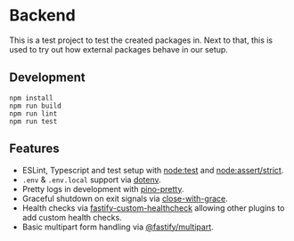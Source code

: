 # Backend

This is a test project to test the created packages in. Next to that, this is used to try
out how external packages behave in our setup.

## Development

```shell
npm install
npm run build
npm run lint
npm run test
```

## Features

- ESLint, Typescript and test setup with [node:test](https://nodejs.org/api/test.html) and
  [node:assert/strict](https://nodejs.org/api/assert.html#strict-assertion-mode).
- `.env` & `.env.local` support via [dotenv](https://npm.im/dotenv).
- Pretty logs in development with [pino-pretty](https://npm.im/pino-pretty).
- Graceful shutdown on exit signals via
  [close-with-grace](https://npm.im/close-with-grace).
- Health checks via
  [fastify-custom-healthcheck](https://npm.im/fastify-custom-healthcheck) allowing other
  plugins to add custom health checks.
- Basic multipart form handling via
  [@fastify/multipart](https://npm.im/@fastify/multipart).
